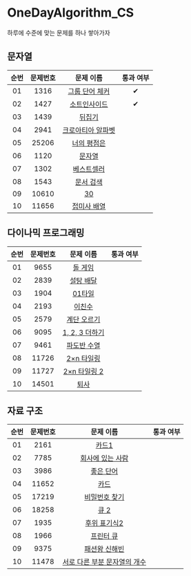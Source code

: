 # OneDayAlgorithm_CS
하루에 수준에 맞는 문제를 하나 쌓아가자

## 문자열
| 순번 | 문제번호 | 문제 이름 | 통과 여부 |
|:---:|:---:|:---:|:---:|
| 01 | 1316 | [그룹 단어 체커](https://www.acmicpc.net/problem/1316) | ✔ |
| 02 | 1427 | [소트인사이드](https://www.acmicpc.net/problem/1427) | ✔ |
| 03 | 1439 | [뒤집기](https://www.acmicpc.net/problem/1439) | |
| 04 | 2941 | [크로아티아 알파벳](https://www.acmicpc.net/problem/2941) | |
| 05 | 25206 | [너의 평점은](https://www.acmicpc.net/problem/25206) | |
| 06 | 1120 | [문자열](https://www.acmicpc.net/problem/1120) | |
| 07 | 1302 | [베스트셀러](https://www.acmicpc.net/problem/1302) | |
| 08 | 1543 | [문서 검색](https://www.acmicpc.net/problem/1543) | |
| 09 | 10610 | [30](https://www.acmicpc.net/problem/10610) | |
| 10 | 11656 | [접미사 배열](https://www.acmicpc.net/problem/11656) | |

## 다이나믹 프로그래밍
| 순번 | 문제번호 | 문제 이름 | 통과 여부 |
|:---:|:---:|:---:|:---:|
| 01 | 9655 | [돌 게임](https://www.acmicpc.net/problem/9655) | |
| 02 | 2839 | [설탕 배달](https://www.acmicpc.net/problem/2839) | |
| 03 | 1904 | [01타일](https://www.acmicpc.net/problem/1904) | |
| 04 | 2193 | [이친수](https://www.acmicpc.net/problem/2193) | |
| 05 | 2579 | [계단 오르기](https://www.acmicpc.net/problem/2579) | |
| 06 | 9095 | [1, 2, 3 더하기](https://www.acmicpc.net/problem/9095) | |
| 07 | 9461 | [파도반 수열](https://www.acmicpc.net/problem/9461) | |
| 08 | 11726 | [2×n 타일링](https://www.acmicpc.net/problem/11726) | |
| 09 | 11727 | [2×n 타일링 2](https://www.acmicpc.net/problem/11727) | |
| 10 | 14501 | [퇴사](https://www.acmicpc.net/problem/14501) | |

## 자료 구조
| 순번 | 문제번호 | 문제 이름 | 통과 여부 |
|:---:|:---:|:---:|:---:|
| 01 | 2161 | [카드1](https://www.acmicpc.net/problem/2161) | |
| 02 | 7785 | [회사에 있는 사람](https://www.acmicpc.net/problem/7785) | |
| 03 | 3986 | [좋은 단어](https://www.acmicpc.net/problem/3986) | |
| 04 | 11652 | [카드](https://www.acmicpc.net/problem/11652) | |
| 05 | 17219 | [비밀번호 찾기](https://www.acmicpc.net/problem/17219) | |
| 06 | 18258 | [큐 2](https://www.acmicpc.net/problem/18258) | |
| 07 | 1935 | [후위 표기식2](https://www.acmicpc.net/problem/1935) | |
| 08 | 1966 | [프린터 큐](https://www.acmicpc.net/problem/1966) | |
| 09 | 9375 | [패션왕 신해빈](https://www.acmicpc.net/problem/9375) | |
| 10 | 11478 | [서로 다른 부분 문자열의 개수](https://www.acmicpc.net/problem/11478) | |
